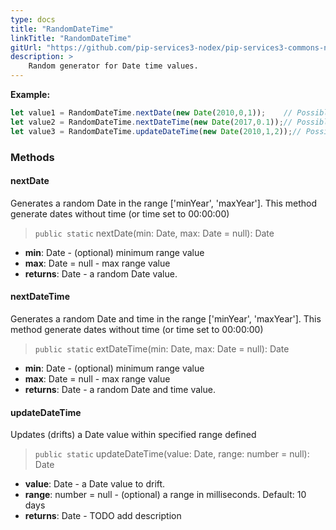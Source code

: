 ```yaml
---
type: docs
title: "RandomDateTime"
linkTitle: "RandomDateTime"
gitUrl: "https://github.com/pip-services3-nodex/pip-services3-commons-nodex"
description: >
    Random generator for Date time values.
---
```


**Example:**

```typescript
let value1 = RandomDateTime.nextDate(new Date(2010,0,1));    // Possible result: 2008-01-03
let value2 = RandomDateTime.nextDateTime(new Date(2017,0.1));// Possible result: 2007-03-11 11:20:32
let value3 = RandomDateTime.updateDateTime(new Date(2010,1,2));// Possible result: 2010-02-05 11:33:23

```


### Methods

#### nextDate
Generates a random Date in the range ['minYear', 'maxYear'].
This method generate dates without time (or time set to 00:00:00)

> `public static` nextDate(min: Date, max: Date = null): Date

- **min**: Date - (optional) minimum range value
- **max**: Date = null - max range value
- **returns**: Date - a random Date value.

#### nextDateTime
Generates a random Date and time in the range ['minYear', 'maxYear'].
This method generate dates without time (or time set to 00:00:00)

> `public static` extDateTime(min: Date, max: Date = null): Date

- **min**: Date - (optional) minimum range value
- **max**: Date = null - max range value
- **returns**: Date - a random Date and time value.

#### updateDateTime
Updates (drifts) a Date value within specified range defined

> `public static` updateDateTime(value: Date, range: number = null): Date

- **value**: Date - a Date value to drift.
- **range**: number = null - (optional) a range in milliseconds. Default: 10 days
- **returns**: Date - TODO add description